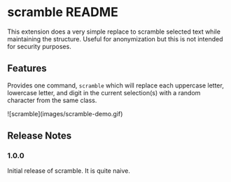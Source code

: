 # scramble README

This extension does a very simple replace to scramble selected text while maintaining the structure. Useful for anonymization but this is not intended for security purposes.

## Features

Provides one command, `scramble` which will replace each uppercase letter, lowercase letter, and digit in the current selection(s) with a random character from the same class.

\!\[scramble\]\(images/scramble-demo.gif\)

## Release Notes

### 1.0.0

Initial release of scramble. It is quite naive.
